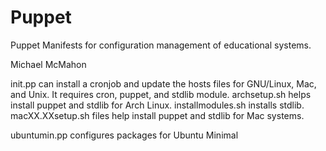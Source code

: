 # Puppet
Puppet Manifests for configuration management of educational systems.

Michael McMahon

init.pp can install a cronjob and update the hosts files for GNU/Linux, Mac, and Unix.  It requires cron, puppet, and stdlib module.  archsetup.sh helps install puppet and stdlib for Arch Linux.  installmodules.sh installs stdlib.  macXX.XXsetup.sh files help install puppet and stdlib for Mac systems.

ubuntumin.pp configures packages for Ubuntu Minimal
